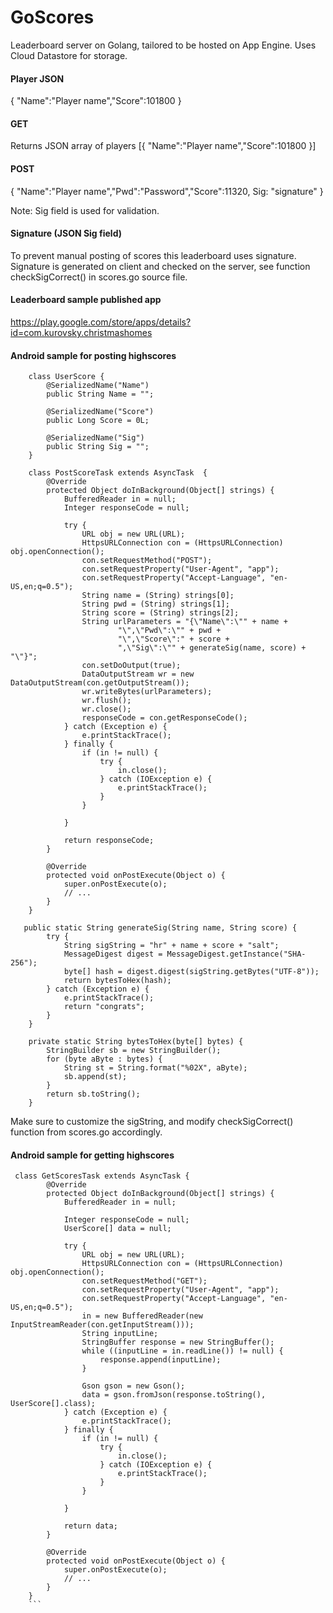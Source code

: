 # GoScores
Leaderboard server on Golang, tailored to be hosted on App Engine. Uses Cloud Datastore for storage.


#### Player JSON
{ "Name":"Player name","Score":101800 }

#### GET 
Returns JSON array of players
[{ "Name":"Player name","Score":101800 }]

#### POST
{ "Name":"Player name","Pwd":"Password","Score":11320, Sig: "signature" }

Note: Sig field is used for validation. 

#### Signature (JSON Sig field)
To prevent manual posting of scores this leaderboard uses signature. Signature is generated on client and
checked on the server, see function checkSigCorrect() in scores.go source file.
 
#### Leaderboard sample published app
https://play.google.com/store/apps/details?id=com.kurovsky.christmashomes

#### Android sample for posting highscores
```
    class UserScore {
        @SerializedName("Name")
        public String Name = "";

        @SerializedName("Score")
        public Long Score = 0L;

        @SerializedName("Sig")
        public String Sig = "";
    }
    
    class PostScoreTask extends AsyncTask  {
        @Override
        protected Object doInBackground(Object[] strings) {
            BufferedReader in = null;
            Integer responseCode = null;

            try {
                URL obj = new URL(URL);
                HttpsURLConnection con = (HttpsURLConnection) obj.openConnection();
                con.setRequestMethod("POST");
                con.setRequestProperty("User-Agent", "app");
                con.setRequestProperty("Accept-Language", "en-US,en;q=0.5");
                String name = (String) strings[0];
                String pwd = (String) strings[1];
                String score = (String) strings[2];
                String urlParameters = "{\"Name\":\"" + name +
                        "\",\"Pwd\":\"" + pwd +
                        "\",\"Score\":" + score +
                        ",\"Sig\":\"" + generateSig(name, score) + "\"}";
                con.setDoOutput(true);
                DataOutputStream wr = new DataOutputStream(con.getOutputStream());
                wr.writeBytes(urlParameters);
                wr.flush();
                wr.close();
                responseCode = con.getResponseCode();
            } catch (Exception e) {
                e.printStackTrace();
            } finally {
                if (in != null) {
                    try {
                        in.close();
                    } catch (IOException e) {
                        e.printStackTrace();
                    }
                }

            }

            return responseCode;
        }

        @Override
        protected void onPostExecute(Object o) {
            super.onPostExecute(o);
            // ...
        }
    }

   public static String generateSig(String name, String score) {
        try {
            String sigString = "hr" + name + score + "salt";
            MessageDigest digest = MessageDigest.getInstance("SHA-256");
            byte[] hash = digest.digest(sigString.getBytes("UTF-8"));
            return bytesToHex(hash);
        } catch (Exception e) {
            e.printStackTrace();
            return "congrats";
        }
    }

    private static String bytesToHex(byte[] bytes) {
        StringBuilder sb = new StringBuilder();
        for (byte aByte : bytes) {
            String st = String.format("%02X", aByte);
            sb.append(st);
        }
        return sb.toString();
    }
```

Make sure to customize the sigString, and modify checkSigCorrect() function from scores.go accordingly. 


#### Android sample for getting highscores
```
 class GetScoresTask extends AsyncTask {
        @Override
        protected Object doInBackground(Object[] strings) {
            BufferedReader in = null;

            Integer responseCode = null;
            UserScore[] data = null;

            try {
                URL obj = new URL(URL);
                HttpsURLConnection con = (HttpsURLConnection) obj.openConnection();
                con.setRequestMethod("GET");
                con.setRequestProperty("User-Agent", "app");
                con.setRequestProperty("Accept-Language", "en-US,en;q=0.5");
                in = new BufferedReader(new InputStreamReader(con.getInputStream()));
                String inputLine;
                StringBuffer response = new StringBuffer();
                while ((inputLine = in.readLine()) != null) {
                    response.append(inputLine);
                }

                Gson gson = new Gson();
                data = gson.fromJson(response.toString(), UserScore[].class); 
            } catch (Exception e) {
                e.printStackTrace();
            } finally {
                if (in != null) {
                    try {
                        in.close();
                    } catch (IOException e) {
                        e.printStackTrace();
                    }
                }

            }

            return data;
        }

        @Override
        protected void onPostExecute(Object o) {
            super.onPostExecute(o);
            // ...
        }
    }
    ```
